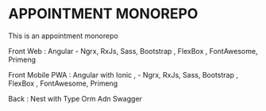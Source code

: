 
# APPOINTMENT MONOREPO

This  is an appointment monorepo

Front Web : Angular - Ngrx, RxJs, Sass, Bootstrap , FlexBox , FontAwesome,  Primeng 

Front Mobile PWA : Angular with Ionic , - Ngrx, RxJs, Sass, Bootstrap , FlexBox , FontAwesome,  Primeng 

Back : Nest with Type Orm Adn Swagger
